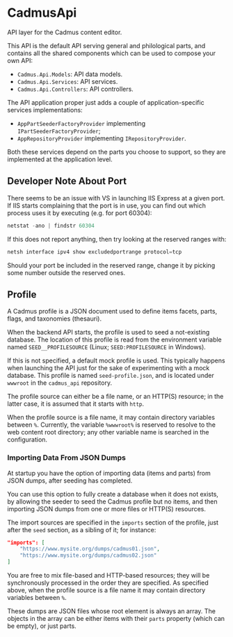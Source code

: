 # CadmusApi

API layer for the Cadmus content editor.

This API is the default API serving general and philological parts, and contains all the shared components which can be used to compose your own API:

- `Cadmus.Api.Models`: API data models.
- `Cadmus.Api.Services`: API services.
- `Cadmus.Api.Controllers`: API controllers.

The API application proper just adds a couple of application-specific services implementations:

- `AppPartSeederFactoryProvider` implementing `IPartSeederFactoryProvider`;
- `AppRepositoryProvider` implementing `IRepositoryProvider`.

Both these services depend on the parts you choose to support, so they are implemented at the application level.

## Developer Note About Port

There seems to be an issue with VS in launching IIS Express at a given port. If IIS starts complaining that the port is in use, you can find out which process uses it by executing (e.g. for port 60304):

```ps1
netstat -ano | findstr 60304
```

If this does not report anything, then try looking at the reserved ranges with:

```ps1
netsh interface ipv4 show excludedportrange protocol=tcp
```

Should your port be included in the reserved range, change it by picking some number outside the reserved ones.

## Profile

A Cadmus profile is a JSON document used to define items facets, parts, flags, and taxonomies (thesauri).

When the backend API starts, the profile is used to seed a not-existing database. The location of this profile is read from the environment variable named `SEED__PROFILESOURCE` (Linux; `SEED:PROFILESOURCE` in Windows).

If this is not specified, a default mock profile is used. This typically happens when launching the API just for the sake of experimenting with a mock database. This profile is named `seed-profile.json`, and is located under `wwwroot` in the `cadmus_api` repository.

The profile source can either be a file name, or an HTTP(S) resource; in the latter case, it is assumed that it starts with `http`.

When the profile source is a file name, it may contain directory variables between `%`. Currently, the variable `%wwwroot%` is reserved to resolve to the web content root directory; any other variable name is searched in the configuration.

### Importing Data From JSON Dumps

At startup you have the option of importing data (items and parts) from JSON dumps, after seeding has completed.

You can use this option to fully create a database when it does not exists, by allowing the seeder to seed the Cadmus profile but no items, and then importing JSON dumps from one or more files or HTTP(S) resources.

The import sources are specified in the `imports` section of the profile, just after the `seed` section, as a sibling of it; for instance:

```json
"imports": [
	"https://www.mysite.org/dumps/cadmus01.json",
	"https://www.mysite.org/dumps/cadmus02.json"
]
```

You are free to mix file-based and HTTP-based resources; they will be synchronously processed in the order they are specified. As specified above, when the profile source is a file name it may contain directory variables between `%`.

These dumps are JSON files whose root element is always an array. The objects in the array can be either items with their `parts` property (which can be empty), or just parts.
